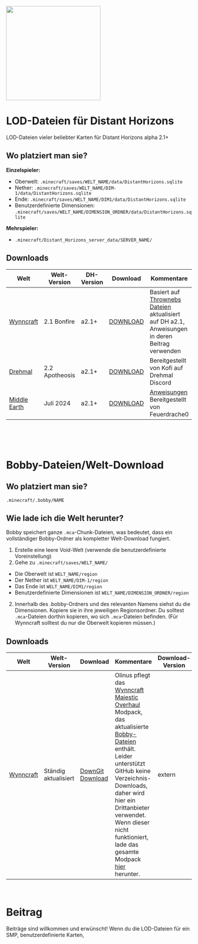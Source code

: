 <img src="https://gitlab.com/distant-horizons-team/distant-horizons-core/-/raw/main/_Misc%20Files/logo%20files/new/SVG/Distant-Horizons-M.svg" height="256px">

# LOD-Dateien für Distant Horizons
LOD-Dateien vieler beliebter Karten für Distant Horizons alpha 2.1+

## Wo platziert man sie?
**Einzelspieler:**
- Oberwelt: `.minecraft/saves/WELT_NAME/data/DistantHorizons.sqlite`
- Nether: `.minecraft/saves/WELT_NAME/DIM-1/data/DistantHorizons.sqlite`
- Ende: `.minecraft/saves/WELT_NAME/DIM1/data/DistantHorizons.sqlite`
- Benutzerdefinierte Dimensionen: `.minecraft/saves/WELT_NAME/DIMENSION_ORDNER/data/DistantHorizons.sqlite`

**Mehrspieler:**
- `.minecraft/Distant_Horizons_server_data/SERVER_NAME/`

## Downloads
| Welt | Welt-Version | DH-Version | Download | Kommentare | Download-Version |
| --- | --- | --- | --- | --- | --- |
| [Wynncraft](https://wynncraft.com/) | 2.1 Bonfire | a2.1+ | [DOWNLOAD](../..//releases/tag/wynn1.2) | Basiert auf [Thrownebs Dateien](https://forums.wynncraft.com/threads/distant-horizons-v2-lod-files-for-wynncraft-map.315647/) aktualisiert auf DH a2.1, Anweisungen in deren Beitrag verwenden | wynn1.2
| [Drehmal](https://www.drehmal.net/) | 2.2 Apotheosis | a2.1+ | [DOWNLOAD](https://drive.usercontent.google.com/download?id=1Sb9k6IC0z-qu6gNy28mX8cEyvjd_ovQr&export=download&authuser=0) | Bereitgestellt von Kofi auf Drehmal Discord | extern
| [Middle Earth](https://www.mcmiddleearth.com/) | Juli 2024 | a2.1+ | [DOWNLOAD](https://www.mcmiddleearth.com/community/resources/distant-horizons-base.170/download) | [Anweisungen](https://www.mcmiddleearth.com/community/resources/distant-horizons-lods.171/) Bereitgestellt von Feuerdrache0 | extern

<br><br><br>

# Bobby-Dateien/Welt-Download

## Wo platziert man sie?
`.minecraft/.bobby/NAME`

## Wie lade ich die Welt herunter?
Bobby speichert ganze `.mca`-Chunk-Dateien, was bedeutet, dass ein vollständiger Bobby-Ordner als kompletter Welt-Download fungiert.
1. Erstelle eine leere Void-Welt (verwende die benutzerdefinierte Voreinstellung)
2. Gehe zu `.minecraft/saves/WELT_NAME/`
- Die Oberwelt ist `WELT_NAME/region`
- Der Nether ist `WELT_NAME/DIM-1/region`
- Das Ende ist `WELT_NAME/DIM1/region`
- Benutzerdefinierte Dimensionen ist `WELT_NAME/DIMENSION_ORDNER/region`
2. Innerhalb des .bobby-Ordners und des relevanten Namens siehst du die Dimensionen. Kopiere sie in ihre jeweiligen Regionsordner.
Du solltest `.mca`-Dateien dorthin kopieren, wo sich `.mca`-Dateien befinden. (Für Wynncraft solltest du nur die Oberwelt kopieren müssen.)

## Downloads
| Welt | Welt-Version | Download | Kommentare | Download-Version |
| --- | --- | --- | --- | --- |
| [Wynncraft](https://wynncraft.com/) | Ständig aktualisiert | [DownGit Download](https://downgit.github.io/#/home?url=https://github.com/Wynncraft-Overhaul/majestic-overhaul/tree/immersive/.bobby/play.wynncraft.com/0/minecraft) | Olinus pflegt das [Wynncraft Majestic Overhaul](https://github.com/Wynncraft-Overhaul/majestic-overhaul) Modpack, das aktualisierte [Bobby-Dateien](https://github.com/Wynncraft-Overhaul/majestic-overhaul/tree/immersive/.bobby/play.wynncraft.com/0/minecraft) enthält. Leider unterstützt GitHub keine Verzeichnis-Downloads, daher wird hier ein Drittanbieter verwendet. Wenn dieser nicht funktioniert, lade das gesamte Modpack [hier](https://github.com/Wynncraft-Overhaul/majestic-overhaul/archive/refs/heads/immersive.zip) herunter. | extern

<br>

# Beitrag

Beiträge sind willkommen und erwünscht! Wenn du die LOD-Dateien für ein SMP, benutzerdefinierte Karten,
